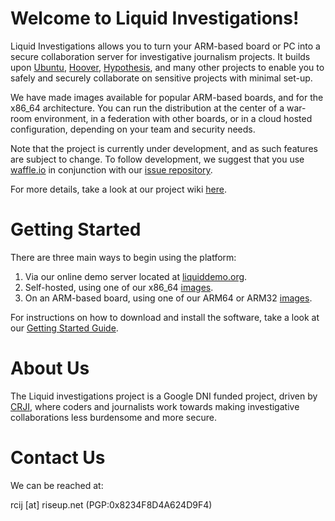 # Welcome to Liquid Investigations!


Liquid Investigations allows you to turn your ARM-based board or PC into a secure collaboration server for investigative journalism projects. It builds upon [Ubuntu](https://www.ubuntu.com/), [Hoover](https://github.com/hoover/search), [Hypothesis](https://web.hypothes.is/), and many other projects to enable you to safely and securely collaborate on sensitive projects with minimal set-up.

We have made images available for popular ARM-based boards, and for the x86_64 architecture. You can run the distribution at the center of a war-room environment, in a federation with other boards, or in a cloud hosted configuration, depending on your team and security needs.

Note that the project is currently under development, and as such features are subject to change. To follow development, we suggest that you use [waffle.io](https://waffle.io) in conjunction with our [issue repository](https://waffle.io/liquidinvestigations/liquidinvestigations).

For more details, take a look at our project wiki [here](https://github.com/liquidinvestigations/liquidinvestigations/wiki).

# Getting Started

There are three main ways to begin using the platform:

1. Via our online demo server located at [liquiddemo.org](https://liquiddemo.org).
2. Self-hosted, using one of our x86_64 [images](https://jenkins.liquiddemo.org/job/liquidinvestigations/job/setup/job/master/lastSuccessfulBuild/artifact/).
3. On an ARM-based board, using one of our ARM64 or ARM32 [images](https://jenkins.liquiddemo.org/job/setup-arm64/job/master/lastSuccessfulBuild/artifact/).

For instructions on how to download and install the software, take a look at our [Getting Started Guide](https://github.com/liquidinvestigations/liquidinvestigations/wiki/Getting-Started).

# About Us

The Liquid investigations project is a Google DNI funded project, driven by [CRJI](http://crji.theblacksea.eu/), where coders and journalists work towards making investigative collaborations less burdensome and more secure.

# Contact Us

We can be reached at:   

rcij [at] riseup.net
(PGP:0x8234F8D4A624D9F4)
